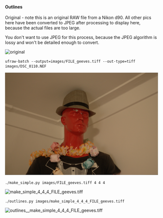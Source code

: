 #### Outlines

Original - note this is an original RAW file from a Nikon d90. All other pics here have been
converted to JPEG after processing to display here, because the actual files are too large.

You don't want to use JPEG for this process, because the JPEG algorithm is lossy and won't be
detailed enough to convert.

![original](../images/DSC_0110.NEF)

    ufraw-batch --output=images/FILE_geeves.tiff --out-type=tiff images/DSC_0110.NEF

![FILE_geeves.tiff](../images/FILE_geeves.tiff.jpg)

    ./make_simple.py images/FILE_geeves.tiff 4 4 4

![make_simple_4_4_4_FILE_geeves.tiff](../images/make_simple_4_4_4_FILE_geeves.tiff.jpg)

    ./outlines.py images/make_simple_4_4_4_FILE_geeves.tiff

![outlines__make_simple_4_4_4_FILE_geeves.tiff](outlines__make_simple_4_4_4_FILE_geeves.tiff.jpg)
